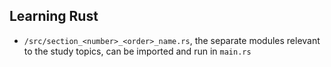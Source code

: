 ## Learning Rust
- `/src/section_<number>_<order>_name.rs`, the separate modules relevant to the study topics, can be imported and run in `main.rs`